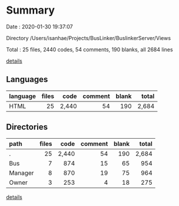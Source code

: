 # Summary

Date : 2020-01-30 19:37:07

Directory /Users/isanhae/Projects/BusLinker/BuslinkerServer/Views

Total : 25 files,  2440 codes, 54 comments, 190 blanks, all 2684 lines

[details](details.md)

## Languages
| language | files | code | comment | blank | total |
| :--- | ---: | ---: | ---: | ---: | ---: |
| HTML | 25 | 2,440 | 54 | 190 | 2,684 |

## Directories
| path | files | code | comment | blank | total |
| :--- | ---: | ---: | ---: | ---: | ---: |
| . | 25 | 2,440 | 54 | 190 | 2,684 |
| Bus | 7 | 874 | 15 | 65 | 954 |
| Manager | 8 | 870 | 19 | 75 | 964 |
| Owner | 3 | 253 | 4 | 18 | 275 |

[details](details.md)